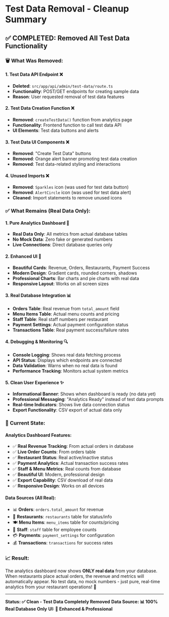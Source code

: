 # Test Data Removal - Cleanup Summary

## ✅ **COMPLETED: Removed All Test Data Functionality**

### 🗑️ **What Was Removed:**

#### 1. **Test Data API Endpoint** ❌
- **Deleted**: `src/app/api/admin/test-data/route.ts`
- **Functionality**: POST/GET endpoints for creating sample data
- **Reason**: User requested removal of test data features

#### 2. **Test Data Creation Function** ❌
- **Removed**: `createTestData()` function from analytics page
- **Functionality**: Frontend function to call test data API
- **UI Elements**: Test data buttons and alerts

#### 3. **Test Data UI Components** ❌
- **Removed**: "Create Test Data" buttons
- **Removed**: Orange alert banner promoting test data creation
- **Removed**: Test data-related styling and interactions

#### 4. **Unused Imports** ❌
- **Removed**: `Sparkles` icon (was used for test data button)
- **Removed**: `AlertCircle` icon (was used for test data alert)
- **Cleaned**: Import statements to remove unused icons

### ✅ **What Remains (Real Data Only):**

#### 1. **Pure Analytics Dashboard** 🎯
- **Real Data Only**: All metrics from actual database tables
- **No Mock Data**: Zero fake or generated numbers
- **Live Connections**: Direct database queries only

#### 2. **Enhanced UI** 🎨
- **Beautiful Cards**: Revenue, Orders, Restaurants, Payment Success
- **Modern Design**: Gradient cards, rounded corners, shadows
- **Professional Charts**: Bar charts and pie charts with real data
- **Responsive Layout**: Works on all screen sizes

#### 3. **Real Database Integration** 📊
- **Orders Table**: Real revenue from `total_amount` field
- **Menu Items Table**: Actual menu counts and pricing
- **Staff Table**: Real staff numbers per restaurant
- **Payment Settings**: Actual payment configuration status
- **Transactions Table**: Real payment success/failure rates

#### 4. **Debugging & Monitoring** 🔍
- **Console Logging**: Shows real data fetching process
- **API Status**: Displays which endpoints are connected
- **Data Validation**: Warns when no real data is found
- **Performance Tracking**: Monitors actual system metrics

#### 5. **Clean User Experience** ✨
- **Informational Banner**: Shows when dashboard is ready (no data yet)
- **Professional Messaging**: "Analytics Ready" instead of test data prompts
- **Real-time Indicators**: Shows live data connection status
- **Export Functionality**: CSV export of actual data only

### 🎯 **Current State:**

#### **Analytics Dashboard Features:**
- ✅ **Real Revenue Tracking**: From actual orders in database
- ✅ **Live Order Counts**: From orders table
- ✅ **Restaurant Status**: Real active/inactive status
- ✅ **Payment Analytics**: Actual transaction success rates
- ✅ **Staff & Menu Metrics**: Real counts from database
- ✅ **Beautiful UI**: Modern, professional design
- ✅ **Export Capability**: CSV download of real data
- ✅ **Responsive Design**: Works on all devices

#### **Data Sources (All Real):**
- 📊 **Orders**: `orders.total_amount` for revenue
- 🏪 **Restaurants**: `restaurants` table for status/info
- 🍽️ **Menu Items**: `menu_items` table for counts/pricing
- 👥 **Staff**: `staff` table for employee counts
- 💳 **Payments**: `payment_settings` for configuration
- 💰 **Transactions**: `transactions` for success rates

### 📈 **Result:**
The analytics dashboard now shows **ONLY real data** from your database. When restaurants place actual orders, the revenue and metrics will automatically appear. No test data, no mock numbers - just pure, real-time analytics from your restaurant operations! 🎉

---

**Status: ✅ Clean - Test Data Completely Removed**
**Data Source: 📊 100% Real Database Only**
**UI: 🎨 Enhanced & Professional**